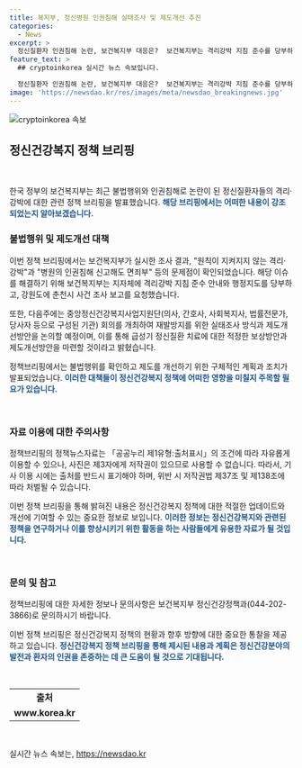 ```yaml
---
title: 복지부, 정신병원 인권침해 실태조사 및 제도개선 추진
categories:
  - News
excerpt: >
  정신질환자 인권침해 논란, 보건복지부 대응은?  보건복지부는 격리강박 지침 준수를 당부하고 불법행위 조사를 강원도에 요청했다. 중앙정신건강복지사업지원단은 재발방지를 위한 회의를 개최하여 실태조사 방식과 보상방안을 논의할 예정이다. 정신건강정책 혁신위원회는 적절한 제도개선방안을 마련할 것으로 예상된다. (문의 : 보건복지부 정신건강정책과 044-202-3866) [자료출처=정책브리핑 www.korea.kr]
feature_text: >
  ## cryptoinkorea 실시간 뉴스 속보입니다.

  정신질환자 인권침해 논란, 보건복지부 대응은?  보건복지부는 격리강박 지침 준수를 당부하고 불법행위 조사를 강원도에 요청했다. 중앙정신건강복지사업지원단은 재발방지를 위한 회의를 개최하여 실태조사 방식과 보상방안을 논의할 예정이다. 정신건강정책 혁신위원회는 적절한 제도개선방안을 마련할 것으로 예상된다. (문의 : 보건복지부 정신건강정책과 044-202-3866) [자료출처=정책브리핑 www.korea.kr]
image: 'https://newsdao.kr/res/images/meta/newsdao_breakingnews.jpg'
---
```


<p><img src="https://newsdao.kr/res/images/meta/newsdao_breakingnews.jpg" alt="cryptoinkorea 속보" /></p>

<h2 data-ke-size="size26">정신건강복지 정책 브리핑</h2>

<p data-ke-size="size16">&nbsp;</p>

<p>한국 정부의 보건복지부는 최근 불법행위와 인권침해로 논란이 된 정신질환자들의 격리·강박에 대한 관련 정책 브리핑을 발표했습니다. <b><span style="color: #1a5490;">해당 브리핑에서는 어떠한 내용이 강조되었는지 알아보겠습니다.</span></b></p>

<h3>불법행위 및 제도개선 대책</h3>

<p>이번 정책 브리핑에서는 보건복지부가 실시한 조사 결과, "원칙이 지켜지지 않는 격리·강박"과 "병원의 인권침해 신고해도 면죄부" 등의 문제점이 확인되었습니다. 해당 이슈를 해결하기 위해 보건복지부는 지자체에 격리강박 지침 준수 안내와 행정지도를 당부하고, 강원도에 춘천시 사건 조사 보고를 요청했습니다. </p>

<p>또한, 다음주에는 중앙정신건강복지사업지원단(의사, 간호사, 사회복지사, 법률전문가, 당사자 등으로 구성된 기관) 회의를 개최하여 재발방지를 위한 실태조사 방식과 제도개선방안을 논의할 예정이며, 이를 통해 급성기 정신질환 치료에 대한 적정한 보상방안과 제도개선방안을 마련할 것이라고 밝혔습니다. </p>

<p>정책브리핑에서는 불법행위를 확인하고 제도를 개선하기 위한 구체적인 계획과 조치가 발표되었습니다. <b><span style="color: #1a5490;">이러한 대책들이 정신건강복지 정책에 어떠한 영향을 미칠지 주목할 필요가 있습니다.</span></b></p>

<p data-ke-size="size16">&nbsp;</p>

<h3>자료 이용에 대한 주의사항</h3>

<p>정책브리핑의 정책뉴스자료는 「공공누리 제1유형:출처표시」의 조건에 따라 자유롭게 이용할 수 있으나, 사진은 제3자에게 저작권이 있으므로 사용할 수 없습니다. 따라서, 기사 이용 시에는 출처를 반드시 표기해야 하며, 위반 시 저작권법 제37조 및 제138조에 따라 처벌될 수 있습니다.</p>

<p>이번 정책 브리핑을 통해 밝혀진 내용은 정신건강복지 정책에 대한 적절한 업데이트와 개선에 기여할 수 있는 중요한 정보로 보입니다. <b><span style="color: #1a5490;">이러한 정보는 정신건강복지와 관련된 정책을 연구하거나 이를 향상시키기 위한 활동을 하는 사람들에게 유용한 자료가 될 것입니다.</span></b></p>

<p data-ke-size="size16">&nbsp;</p>

<h3>문의 및 참고</h3>

<p>정책브리핑에 대한 자세한 정보나 문의사항은 보건복지부 정신건강정책과(044-202-3866)로 문의하시기 바랍니다.</p>

<p>이번 정책 브리핑은 정신건강복지 정책의 현황과 향후 방향에 대한 중요한 통찰을 제공하고 있습니다. <b><span style="color: #1a5490;">정신건강복지 정책 브리핑을 통해 제시된 내용과 계획은 정신건강분야의 발전과 환자의 인권을 존중하는 데 큰 도움이 될 것으로 기대됩니다.</span></b></p>

<p data-ke-size="size16">&nbsp;</p>

<table>
<tbody>
<tr>
<td style="text-align: center; height: 17px;"><b>출처</b></td>
</tr>
<tr>
<td style="text-align: center; height: 17px;"><b>www.korea.kr</b></td>
</tr>
</tbody>
</table>

<p data-ke-size="size16">&nbsp;</p>
실시간 뉴스 속보는, <a href="https://newsdao.kr" rel="dofollow">https://newsdao.kr</a>


